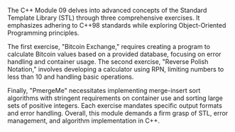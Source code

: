 The C++ Module 09 delves into advanced concepts of the Standard Template Library (STL) through three comprehensive exercises. It emphasizes adhering to C++98 standards while exploring Object-Oriented Programming principles.

The first exercise, "Bitcoin Exchange," requires creating a program to calculate Bitcoin values based on a provided database, focusing on error handling and container usage. The second exercise, "Reverse Polish Notation," involves developing a calculator using RPN, limiting numbers to less than 10 and handling basic operations.

Finally, "PmergeMe" necessitates implementing merge-insert sort algorithms with stringent requirements on container use and sorting large sets of positive integers. Each exercise mandates specific output formats and error handling. Overall, this module demands a firm grasp of STL, error management, and algorithm implementation in C++.

